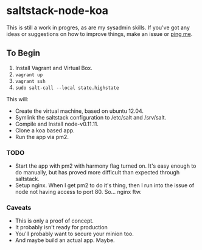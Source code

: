 saltstack-node-koa
==================

This is still a work in progres, as are my sysadmin skills. If you've got any ideas or suggestions on how to improve things, make an issue or [ping me](https://twitter.com/mrDarcyMurphy).

## To Begin

1. Install Vagrant and Virtual Box.
2. `vagrant up`
3. `vagrant ssh`
4. `sudo salt-call --local state.highstate`

This will:

* Create the virtual machine, based on ubuntu 12.04.
* Symlink the saltstack configuration to /etc/salt and /srv/salt.
* Compile and Install node-v0.11.11.
* Clone a koa based app.
* Run the app via pm2.

### TODO

* Start the app with pm2 with harmony flag turned on. It's easy enough to do manually, but has proved more difficult than expected through saltstack.
* Setup nginx. When I get pm2 to do it's thing, then I run into the issue of node not having access to port 80. So... nginx ftw.

### Caveats

* This is only a proof of concept.
* It probably isn't ready for production
* You'll probably want to secure your minion too.
* And maybe build an actual app. Maybe.
